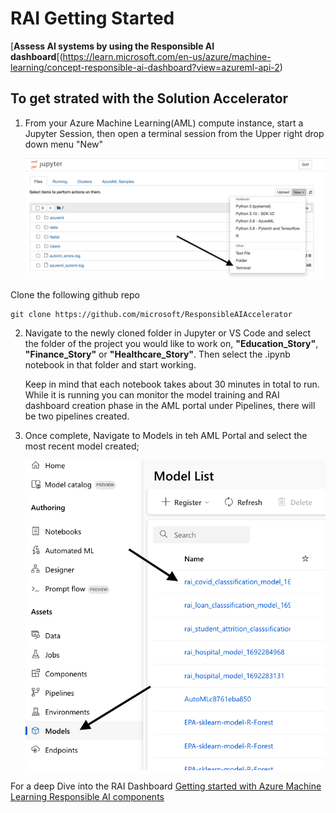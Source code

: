 # RAI Getting Started

[**Assess AI systems by using the Responsible AI dashboard**[(https://learn.microsoft.com/en-us/azure/machine-learning/concept-responsible-ai-dashboard?view=azureml-api-2)




## To get strated with the Solution Accelerator 

1. From your Azure Machine Learning(AML) compute instance, start a Jupyter Session, then open a terminal session from the Upper right drop down menu "New"

     ![Open Terminal.](/images/Terminal.png)

  Clone the following github repo 
  ```
  git clone https://github.com/microsoft/ResponsibleAIAccelerator
  ```

2. Navigate to the newly cloned folder in Jupyter or VS Code and select the folder of the project you would like to work on, **"Education_Story"**, **"Finance_Story"** or **"Healthcare_Story"**.  Then select the .ipynb notebook in that folder and start working.

   Keep in mind that each notebook takes about 30 minutes in total to run. While it is running you can monitor the model training and RAI dashboard creation phase in the AML portal under Pipelines, there will be two pipelines created. 

3. Once complete, Navigate to Models in teh AML Portal and select the most recent model created;

   
     ![AML Model selection.](/images/ModelsList.png)



For a deep Dive into the RAI Dashboard 
[Getting started with Azure Machine Learning Responsible AI components](https://techcommunity.microsoft.com/t5/ai-machine-learning-blog/getting-started-with-azure-machine-learning-responsible-ai/ba-p/3746948?WT.mc_id=aiml-71289-ruyakubu)
